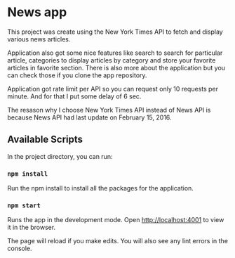 # News app

This project was create using the New York Times API to fetch and display various news articles.

Application also got some nice features like search to search for particular article, categories to display articles by category and store your favorite articles in favorite section. There is also more about the application but you can check those if you clone the app repository.

Application got rate limit per API so you can request only 10 requests per minute. And for that I put some delay of 6 sec.

The resason why I choose New York Times API instead of News API is because News API had last update on February 15, 2016.

## Available Scripts

In the project directory, you can run:

### `npm install`

Run the npm install to install all the packages for the application.

### `npm start`

Runs the app in the development mode.
Open [http://localhost:4001](http://localhost:4001) to view it in the browser.

The page will reload if you make edits.
You will also see any lint errors in the console.
